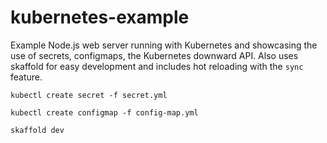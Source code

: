 # kubernetes-example

Example Node.js web server running with Kubernetes and showcasing the use of secrets, configmaps, the Kubernetes downward API. Also uses skaffold for easy development and includes hot reloading with the `sync` feature.

`kubectl create secret -f secret.yml`

`kubectl create configmap -f config-map.yml`

`skaffold dev`
